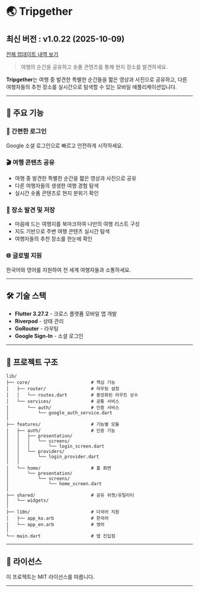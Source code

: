 # 🌏 Tripgether

<!-- 수정하지마세요 자동으로 동기화 됩니다 -->
## 최신 버전 : v1.0.22 (2025-10-09)
[전체 업데이트 내역 보기](CHANGELOG.md)

> 여행의 순간을 공유하고 숏폼 콘텐츠를 통해 현지 장소를 발견하세요.

**Tripgether**는 여행 중 발견한 특별한 순간들을 짧은 영상과 사진으로 공유하고, 다른 여행자들의 추천 장소를 실시간으로 탐색할 수 있는 모바일 애플리케이션입니다.

---

## 📱 주요 기능

### 🔐 간편한 로그인
Google 소셜 로그인으로 빠르고 안전하게 시작하세요.

### 🎬 여행 콘텐츠 공유
- 여행 중 발견한 특별한 순간을 짧은 영상과 사진으로 공유
- 다른 여행자들의 생생한 여행 경험 탐색
- 실시간 숏폼 콘텐츠로 현지 분위기 확인

### 📍 장소 발견 및 저장
- 마음에 드는 여행지를 북마크하여 나만의 여행 리스트 구성
- 지도 기반으로 주변 여행 콘텐츠 실시간 탐색
- 여행자들의 추천 장소를 한눈에 확인

### 🌐 글로벌 지원
한국어와 영어를 지원하여 전 세계 여행자들과 소통하세요.

---

## 🛠️ 기술 스택

- **Flutter 3.27.2** - 크로스 플랫폼 모바일 앱 개발
- **Riverpod** - 상태 관리
- **GoRouter** - 라우팅
- **Google Sign-In** - 소셜 로그인

---

## 📂 프로젝트 구조

```
lib/
├── core/                       # 핵심 기능
│   ├── router/                 # 라우팅 설정
│   │   └── routes.dart         # 중앙화된 라우트 상수
│   └── services/               # 공통 서비스
│       └── auth/               # 인증 서비스
│           └── google_auth_service.dart
│
├── features/                   # 기능별 모듈
│   ├── auth/                   # 인증 기능
│   │   ├── presentation/
│   │   │   └── screens/
│   │   │       └── login_screen.dart
│   │   └── providers/
│   │       └── login_provider.dart
│   │
│   └── home/                   # 홈 화면
│       └── presentation/
│           └── screens/
│               └── home_screen.dart
│
├── shared/                     # 공유 위젯/유틸리티
│   └── widgets/
│
├── l10n/                       # 다국어 지원
│   ├── app_ko.arb              # 한국어
│   └── app_en.arb              # 영어
│
└── main.dart                   # 앱 진입점
```

---

## 📝 라이선스

이 프로젝트는 MIT 라이선스를 따릅니다.

---

